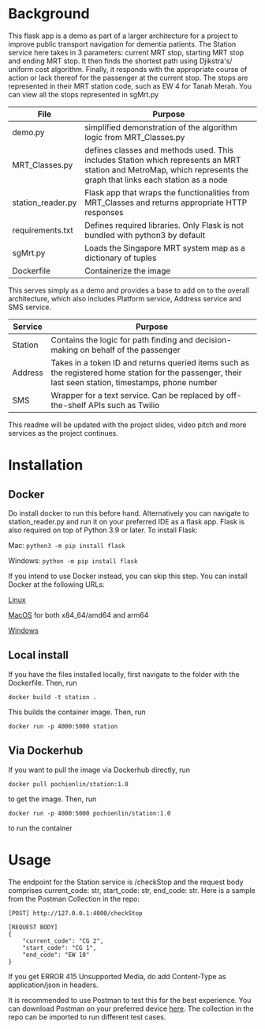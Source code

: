 # Background 
This flask app is a demo as part of a larger architecture for a project to improve public transport navigation for dementia patients.
The Station service here takes in 3 parameters: current MRT stop, starting MRT stop and ending MRT stop. It then finds the shortest path using Djikstra's/ uniform cost algorithm. Finally, it responds with the appropriate course of action or lack thereof for the passenger at the current stop. The stops are represented in their MRT station code, such as EW 4 for Tanah Merah. You can view all the stops represented in sgMrt.py

|File| Purpose|
|----|----|
|demo.py| simplified demonstration of the algorithm logic from MRT_Classes.py|
|MRT_Classes.py| defines classes and methods used. This includes Station which represents an MRT station and MetroMap, which represents the graph that links each station as a node|
|station_reader.py| Flask app that wraps the functionalities from MRT_Classes and returns appropriate HTTP responses|
|requirements.txt| Defines required libraries. Only Flask is not bundled with python3 by default|
|sgMrt.py| Loads the Singapore MRT system map as a dictionary of tuples |
|Dockerfile| Containerize the image |

This serves simply as a demo and provides a base to add on to the overall architecture, which also includes Platform service, Address service and SMS service.

|Service| Purpose|
|----|---|
|Station| Contains the logic for path finding and decision-making on behalf of the passenger|
|Address| Takes in a token ID and returns queried items such as the registered home station for the passenger, their last seen station, timestamps, phone number|
|SMS| Wrapper for a text service. Can be replaced by off-the-shelf APIs such as Twilio |

This readme will be updated with the project slides, video pitch and more services as the project continues.

# Installation 

## Docker
Do install docker to run this before hand. Alternatively you can navigate to station_reader.py and run it on your preferred IDE as a flask app.
Flask is also required on top of Python 3.9 or later. To install Flask:

Mac: `python3 -m pip install flask`

Windows: `python -m pip install flask`

If you intend to use Docker instead, you can skip this step.
You can install Docker at the following URLs:

[Linux](https://docs.docker.com/desktop/install/linux-install/)

[MacOS](https://docs.docker.com/desktop/install/mac-install/) for both x84_64/amd64 and arm64

[Windows](https://docs.docker.com/desktop/install/windows-install/)

## Local install
If you have the files installed locally, first navigate to the folder with the Dockerfile. Then, run 

`docker build -t station .`

This builds the container image. Then, run 

`docker run -p 4000:5000 station`

## Via Dockerhub
If you want to pull the image via Dockerhub directly, run 

`docker pull pochienlin/station:1.0` 

to get the image. Then, run 

`docker run -p 4000:5000 pochienlin/station:1.0` 

to run the container

# Usage
The endpoint for the Station service is /checkStop and the request body comprises current_code: str, start_code: str, end_code: str.
Here is a sample from the Postman Collection in the repo:

```
[POST] http://127.0.0.1:4000/checkStop

[REQUEST BODY]
{
    "current_code": "CG 2",
    "start_code": "CG 1",
    "end_code": "EW 10"
}
```

If you get ERROR 415 Unsupported Media, do add Content-Type as application/json in headers. 

It is recommended to use Postman to test this for the best experience. You can download Postman on your preferred device [here](https://www.postman.com/downloads/). The collection in the repo can be imported to run different test cases.
